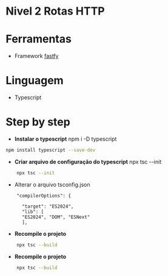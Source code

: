 # Nivel 2 Rotas HTTP

# Ferramentas
- Framework  [fastfy](https://www.fastify.io/) 

# Linguagem
- Typescript

# Step by step
- **Instalar o typescript** npm i -D typescript
```bash
npm install typescript --save-dev
```
- **Criar arquivo de configuração do typescript** npx tsc --init
```bash
    npx tsc --init
```
- Alterar o arquivo tsconfig.json
```
    "compilerOptions": {
    
      "target": "ES2024",
      "lib": [
      "ES2024", "DOM", "ESNext"
      ],
```
- **Recompile o projeto**
```bash
    npx tsc --build
```
- **Recompile o projeto**
```bash
    npx tsc --build
```